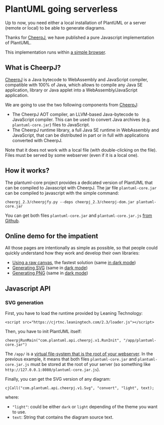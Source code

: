 # PlantUML going serverless
Up to now, you need either a local installation of PlantUML or a server (remote or local) to be able to generate diagrams.

Thanks for [CheerpJ](https://docs.leaningtech.com/cheerpj/), we have published a pure Javascript implementation of PlantUML.

This implementation runs within [a simple browser](https://plantuml.github.io/plantuml-core/raw.html).

## What is CheerpJ?

[CheerpJ](https://docs.leaningtech.com/cheerpj/) is a Java bytecode to WebAssembly and JavaScript compiler, compatible with 100% of Java, which allows to compile any Java SE application, library or Java applet into a WebAssembly/JavaScript application.

We are going to use the two following components from [CheerpJ](https://docs.leaningtech.com/cheerpj/):

  * The CheerpJ AOT compiler, an LLVM-based Java-bytecode to JavaScript compiler. This can be used to convert Java archives (e.g. `plantuml-core.jar`) files to JavaScript.
  * The CheerpJ runtime library, a full Java SE runtime in WebAssembly and JavaScript, that can be distributed in part or in full with applications converted with CheerpJ.

Note that it does not work with a local file (with double-clicking on the file). Files must be served by some webserver (even if it is a local one).

## How it works?

The plantuml-core project provides a dedicated version of PlantUML that can be compiled to Javascript with CheerpJ. The jar file `plantuml-core.jar` can be compiled to javascript with the simple command:

```
cheerpj_2.3/cheerpjfy.py --deps cheerpj_2.3/cheerpj-dom.jar plantuml-core.jar
```

You can get both files `plantuml-core.jar` and `plantuml-core.jar.js` [from Github](https://github.com/plantuml/plantuml-core/releases).

## Online demo for the impatient

All those pages are intentionally as simple as possible, so that people could quickly understand how they work and develop their own libraries:

  * [Using a raw canvas](https://plantuml.github.io/plantuml-core/raw.html), the fastest solution (same [in dark mode](https://plantuml.github.io/plantuml-core/raw-dark.html))
  * [Generating SVG](https://plantuml.github.io/plantuml-core/svg.html) (same in [dark mode](https://plantuml.github.io/plantuml-core/svg-dark.html))
  * [Generating PNG](https://plantuml.github.io/plantuml-core/png.html) (same in [dark mode](https://plantuml.github.io/plantuml-core/png-dark.html))


## Javascript API
### SVG generation

First, you have to load the runtime provided by Leaning Technology:

```
<script src="https://cjrtnc.leaningtech.com/2.3/loader.js"></script>
```

Then, you have to init PlantUML itself:

```
cheerpjRunMain("com.plantuml.api.cheerpj.v1.RunInit", "/app/plantuml-core.jar")
```

The `/app/` is a [virtual file-system that is the root of your webserver](https://docs.leaningtech.com/cheerpj/File-System-support). In the previous example, it means that both files `plantuml-core.jar` and `plantuml-core.jar.js` must be stored at the root of your server (so something like `http://127.0.0.1:8080/plantuml-core.jar.js`).

Finally, you can get the SVG version of any diagram:

```
cjCall("com.plantuml.api.cheerpj.v1.Svg", "convert", "light", text);
```

where:

  * `"light"`: could be either `dark` or `light` depending of the theme you want to use.
  * `text`: String that contains the diagram source text.

